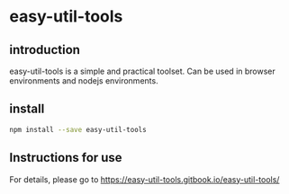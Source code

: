 # easy-util-tools

## introduction
easy-util-tools is a simple and practical toolset. Can be used in browser environments and nodejs environments.

## install

~~~ bash
npm install --save easy-util-tools
~~~

## Instructions for use

For details, please go to https://easy-util-tools.gitbook.io/easy-util-tools/
